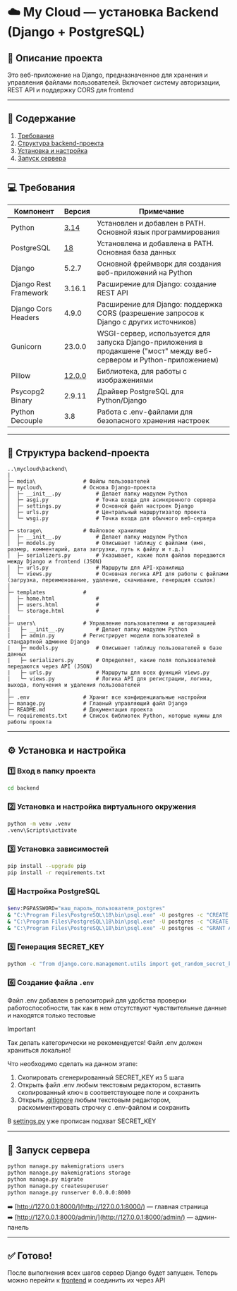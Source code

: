 # ☁️ My Cloud — установка Backend (Django + PostgreSQL)

## 📝 Описание проекта
Это веб-приложение на Django, предназначенное для хранения и управления файлами пользователей. Включает систему авторизации, REST API и поддержку CORS для frontend

---

## 📘 Содержание
1. [Требования](#-требования)
2. [Структура backend-проекта](#-структура-backend-проекта)
3. [Установка и настройка](#%EF%B8%8F-установка-и-настройка)
4. [Запуск сервера](#-запуск-сервера)

---

## 💻 Требования
| Компонент | Версия | Примечание |
|-----|-----|-----|
| Python | [3.14](https://www.python.org/ftp/python/3.14.0/python-3.14.0-amd64.exe) | Установлен и добавлен в PATH. Основной язык программирования |
| PostgreSQL | [18](https://sbp.enterprisedb.com/getfile.jsp?fileid=1259779) | Установлена и добавлена в PATH. Основная база данных |
| Django | 5.2.7 | Основной фреймворк для создания веб-приложений на Python |
| Django Rest Framework | 3.16.1 | Расширение для Django: создание REST API |
| Django Cors Headers | 4.9.0 | Расширение для Django: поддержка CORS (разрешение запросов к Django с других источников) |
| Gunicorn | 23.0.0 | WSGI-сервер, используется для запуска Django-приложения в продакшене ("мост" между веб-сервером и Python-приложением) |
| Pillow | [12.0.0](https://pillow.readthedocs.io/en/stable/) | Библиотека, для работы с изображениями |
| Psycopg2 Binary | 2.9.11 | Драйвер PostgreSQL для Python/Django |
| Python Decouple | 3.8 | Работа с .env-файлами для безопасного хранения настроек |

---

## 📁 Структура backend-проекта
```
..\mycloud\backend\
|
├─ media\				# Файлы пользователей
├─ mycloud\				# Основа Django-проекта
│  ├─ __init__.py			# Делает папку модулем Python
│  ├─ asgi.py				# Точка входа для асинхронного сервера
│  ├─ settings.py			# Основной файл настроек Django
│  ├─ urls.py				# Центральный маршрутизатор проекта
│  └─ wsgi.py				# Точка входа для обычного веб-сервера
│
├─ storage\				# Файловое хранилище
│  ├─ __init__.py			# Делает папку модулем Python
│  ├─ models.py				# Описывает таблицу с файлами (имя, размер, комментарий, дата загрузки, путь к файлу и т.д.)
│  ├─ serializers.py		# Указывает, какие поля файлов передаются между Django и frontend (JSON)
│  ├─ urls.py				# Маршруты для API-хранилища
│  └─ views.py				# Основная логика API для работы с файлами (загрузка, переименование, удаление, скачивание, генерация ссылок)
│
├─ templates			# 
│  ├─ home.html				# 
│  ├─ users.html			# 
│  └─ storage.html			# 
|
├─ users\				# Управление пользователями и авторизацией
|   ├─ __init__.py			# Делает папку модулем Python
|   ├─ admin.py			# Регистрирует модели пользователей в стандартной админке Django
|   ├─ models.py			# Описывает таблицу пользователей в базе данных
|   ├─ serializers.py		# Определяет, какие поля пользователей передаются через API (JSON)
|   ├─ urls.py				# Маршруты для всех функций views.py
|   └─ views.py				# Логика API для регистрации, логина, выхода, получения и удаления пользователей
|
├─ .env					# Хранит все конфиденциальные настройки
├─ manage.py			# Главный управляющий файл Django
├─ README.md			# Документация проекта
└─ requirements.txt		# Список библиотек Python, которые нужны для работы проекта
```

---

## ⚙️ Установка и настройка

### 1️⃣ Вход в папку проекта
```bash
cd backend
```

### 2️⃣ Установка и настройка виртуального окружения
```bash
python -m venv .venv
.venv\Scripts\activate
```

### 3️⃣ Установка зависимостей
```bash
pip install --upgrade pip
pip install -r requirements.txt
```

### 4️⃣ Настройка PostgreSQL
```bash
$env:PGPASSWORD="ваш_пароль_пользователя_postgres"
& "C:\Program Files\PostgreSQL\18\bin\psql.exe" -U postgres -c "CREATE ROLE mycloud_user WITH LOGIN PASSWORD 'dbpass123';"
& "C:\Program Files\PostgreSQL\18\bin\psql.exe" -U postgres -c "CREATE DATABASE mycloud_db OWNER mycloud_user;"
& "C:\Program Files\PostgreSQL\18\bin\psql.exe" -U postgres -c "GRANT ALL PRIVILEGES ON DATABASE mycloud_db TO mycloud_user;"
```

### 5️⃣ Генерация SECRET_KEY
```bash
python -c "from django.core.management.utils import get_random_secret_key; print(get_random_secret_key())"
```

### 6️⃣ Создание файла `.env`
Файл .env добавлен в репозиторий для удобства проверки работоспособности, так как в нем отсутствуют чувствительные данные и находятся только тестовые

> [!IMPORTANT]
> Так делать категорически не рекомендуется! Файл .env должен храниться локально!

Что необходимо сделать на данном этапе:
1. Скопировать сгенерированный SECRET_KEY из 5 шага
2. Открыть файл .env любым текстовым редактором, вставить скопированный ключ в соответствующее поле и сохранить
3. Открыть [.gitignore](/.gitignore) любым текстовым редактором, раскомментировать строчку с .env-файлом и сохранить

В [settings.py](/backend/mycloud/settings.py) уже прописан подхват SECRET_KEY

---

## 🚀 Запуск сервера
```bash
python manage.py makemigrations users
python manage.py makemigrations storage
python manage.py migrate
python manage.py createsuperuser
python manage.py runserver 0.0.0.0:8000
```

➡️ [http://127.0.0.1:8000/](http://127.0.0.1:8000/) — главная страница  
➡️ [http://127.0.0.1:8000/admin/](http://127.0.0.1:8000/admin/) — админ-панель

---

## ✅ Готово!
После выполнения всех шагов сервер Django будет запущен. Теперь можно перейти к [frontend](/frontend/README.MD) и соединить их через API